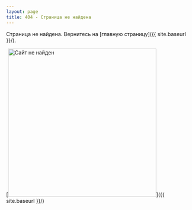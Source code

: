 ```yaml
---
layout: page
title: 404 - Страница не найдена
---
```


Страница не найдена. Вернитесь на [главную страницу]({{ site.baseurl }}/).

[<img src="{{ site.baseurl }}/images/404.jpg" alt="Сайт не найден" style="width: 400px;"/>]({{ site.baseurl }}/)
